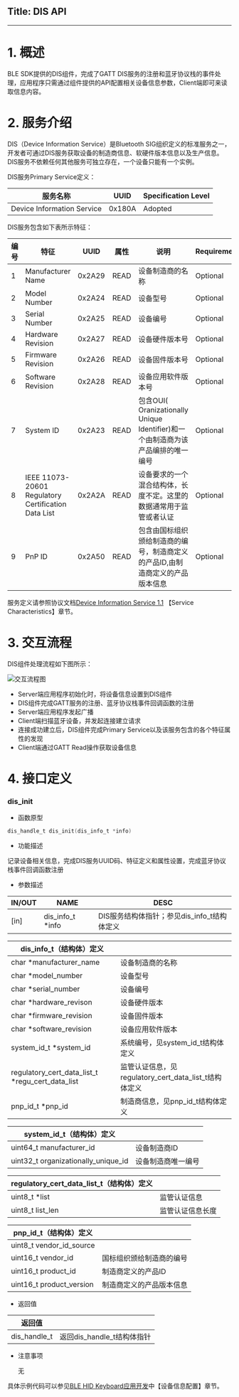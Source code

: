 ## Title:  DIS API
---

# 1. 概述

BLE SDK提供的DIS组件，完成了GATT DIS服务的注册和蓝牙协议栈的事件处理，应用程序只需通过组件提供的API配置相关设备信息参数，Client端即可来读取信息内容。

# 2. 服务介绍

DIS（Device Information Service）是Bluetooth SIG组织定义的标准服务之一，开发者可通过DIS服务获取设备的制造商信息、软硬件版本信息以及生产信息。DIS服务不依赖任何其他服务可独立存在，一个设备只能有一个实例。

DIS服务Primary Service定义：

| 服务名称                   | UUID   | Specification Level |
| -------------------------- | ------ | ------------------- |
| Device Information Service | 0x180A | Adopted             |

DIS服务包含如下表所示特征：

| 编号 | 特征                                                | UUID   | 属性 | 说明                                                         | Requirement |
| ---- | --------------------------------------------------- | ------ | ---- | ------------------------------------------------------------ | ----------- |
| 1    | Manufacturer Name                                   | 0x2A29 | READ | 设备制造商的名称                                             | Optional    |
| 2    | Model Number                                        | 0x2A24 | READ | 设备型号                                                     | Optional    |
| 3    | Serial Number                                       | 0x2A25 | READ | 设备编号                                                     | Optional    |
| 4    | Hardware Revision                                   | 0x2A27 | READ | 设备硬件版本号                                               | Optional    |
| 5    | Firmware Revision                                   | 0x2A26 | READ | 设备固件版本号                                               | Optional    |
| 6    | Software Revision                                   | 0x2A28 | READ | 设备应用软件版本号                                           | Optional    |
| 7    | System ID                                           | 0x2A23 | READ | 包含OUI( Oranizationally Unique Identifier)和一个由制造商为该产品编排的唯一编号 | Optional    |
| 8    | IEEE 11073-20601 Regulatory Certification Data List | 0x2A2A | READ | 设备要求的一个混合结构体，长度不定。这里的数据通常用于监管或者认证 | Optional    |
| 9    | PnP ID                                              | 0x2A50 | READ | 包含由国标组织颁给制造商的编号，制造商定义的产品ID,由制造商定义的产品版本信息 | Optional    |

服务定义请参照协议文档[Device Information Service 1.1](https://www.bluetooth.org/docman/handlers/downloaddoc.ashx?doc_id=244369) 【Service Characteristics】章节。

# 3.  交互流程

DIS组件处理流程如下图所示：

![交互流程图](../../../../assets/zh-cn/bluetooth/dis/dis_procedure.png)

- Server端应用程序初始化时，将设备信息设置到DIS组件
- DIS组件完成GATT服务的注册、蓝牙协议栈事件回调函数的注册
- Server端应用程序发起广播
- Client端扫描蓝牙设备，并发起连接建立请求
- 连接成功建立后，DIS组件完成Primary Service以及该服务包含的各个特征属性的发现
- Client端通过GATT Read操作获取设备信息

# 4. 接口定义

### **dis_init**

- 函数原型

```c
dis_handle_t dis_init(dis_info_t *info)
```

- 功能描述

记录设备相关信息，完成DIS服务UUID码、特征定义和属性设置，完成蓝牙协议栈事件回调函数注册

- 参数描述

| IN/OUT | NAME             | DESC                                        |
| ------ | ---------------- | ------------------------------------------- |
| [in]   | dis_info_t *info | DIS服务结构体指针；参见dis_info_t结构体定义 |

| dis_info_t（结构体）定义                          |                                                       |
| ------------------------------------------------- | ----------------------------------------------------- |
| char *manufacturer_name                           | 设备制造商的名称                                      |
| char *model_number                                | 设备型号                                              |
| char *serial_number                               | 设备编号                                              |
| char *hardware_revison                            | 设备硬件版本                                          |
| char *firmware_revision                           | 设备固件版本                                          |
| char *software_revision                           | 设备应用软件版本                                      |
| system_id_t *system_id                            | 系统编号，见system_id_t结构体定义                     |
| regulatory_cert_data_list_t  *regu_cert_data_list | 监管认证信息，见regulatory_cert_data_list_t结构体定义 |
| pnp_id_t *pnp_id                                  | 制造商信息，见pnp_id_t结构体定义                      |

| system_id_t（结构体）定义           |                    |
| ----------------------------------- | ------------------ |
| uint64_t manufacturer_id            | 设备制造商ID       |
| uint32_t organizationally_unique_id | 设备制造商唯一编号 |

| regulatory_cert_data_list_t（结构体）定义 |                  |
| ----------------------------------------- | ---------------- |
| uint8_t *list                             | 监管认证信息     |
| uint8_t  list_len                         | 监管认证信息长度 |

| pnp_id_t（结构体）定义    |                          |
| ------------------------- | ------------------------ |
| uint8_t  vendor_id_source |                          |
| uint16_t vendor_id        | 国标组织颁给制造商的编号 |
| uint16_t product_id       | 制造商定义的产品ID       |
| uint16_t product_version  | 制造商定义的产品版本信息 |

- 返回值

| 返回值       |                            |
| ------------ | -------------------------- |
| dis_handle_t | 返回dis_handle_t结构体指针 |

- 注意事项

  无

具体示例代码可以参见[BLE HID Keyboard应用开发](../../ble/BLE_HID_Keyboard_Development.md)中【设备信息配置】章节。